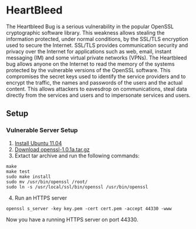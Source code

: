 # HeartBleed

The Heartbleed Bug is a serious vulnerability in the popular OpenSSL cryptographic software library. This weakness allows stealing the information protected, under normal conditions, by the SSL/TLS encryption used to secure the Internet. SSL/TLS provides communication security and privacy over the Internet for applications such as web, email, instant messaging (IM) and some virtual private networks (VPNs).
The Heartbleed bug allows anyone on the Internet to read the memory of the systems protected by the vulnerable versions of the OpenSSL software. This compromises the secret keys used to identify the service providers and to encrypt the traffic, the names and passwords of the users and the actual content. This allows attackers to eavesdrop on communications, steal data directly from the services and users and to impersonate services and users.

## Setup

### Vulnerable Server Setup

1. [Install Ubuntu 11.04](http://old-releases.ubuntu.com/releases/11.04/)
2. [Download openssl-1.0.1a.tar.gz](https://ftp.openssl.org/source/old/1.0.1/)
3. Extact tar archive and run the following commands:
```./config
make
make test
sudo make install
sudo mv /usr/bin/openssl /root/
sudo ln -s /usr/local/ssl/bin/openssl /usr/bin/openssl
```
4. Run an HTTPS server
```openssl req -x509 -newkey rsa:2048 -keyout key.pem -out cert.pem -days 365 -nodes
openssl s_server -key key.pem -cert cert.pem -accept 44330 -www
```

Now you have a running HTTPS server on port 44330.
